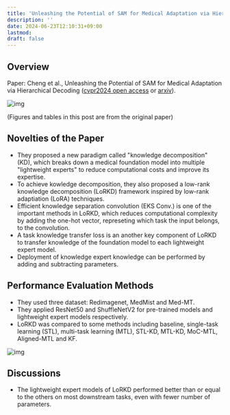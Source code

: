 ```yaml
---
title: 'Unleashing the Potential of SAM for Medical Adaptation via Hierarchical Decoding'
description: ''
date: 2024-06-23T12:10:31+09:00
lastmod: 
draft: false
---
```


## Overview

Paper: Cheng et al., Unleashing the Potential of SAM for Medical Adaptation via Hierarchical Decoding ([cvpr2024 open access](https://openaccess.thecvf.com/content/CVPR2024/papers/Zhou_Low-Rank_Knowledge_Decomposition_for_Medical_Foundation_Models_CVPR_2024_paper.pdf) or [arxiv](https://arxiv.org/abs/2403.18271)).

![img](https://img.tsuji.tech/lorkd-cvpr2024-0.jpg)

(Figures and tables in this post are from the original paper)

## Novelties of the Paper

* They proposed a new paradigm called "knowledge decomposition" (KD), which breaks down a medical foundation model into multiple "lightweight experts" to reduce computational costs and improve its expertise.
* To achieve kowledge decomposition, they also proposed a low-rank knowledge decomposition (LoRKD) framework inspired by low-rank adaptiation (LoRA) techniques.
* Efficient knowledge separation convolution (EKS Conv.) is one of the important methods in LoRKD, which reduces computational complexity by adding the one-hot vector, represeting which task the input belongs, to the convolution.
* A task knowledge transfer loss is an another key component of LoRKD to transfer knowledge of the foundation model to each lightweight expert model.
* Deployment of knowledge expert knowledge can be performed by adding and subtracting parameters.

## Performance Evaluation Methods

* They used three dataset: Redimagenet, MedMist and Med-MT.
* They applied ResNet50 and ShuffleNetV2 for pre-trained models and lightweight expert models respectively.
* LoRKD was compared to some methods including baseline, single-task learning (STL), multi-task learning (MTL), STL-KD, MTL-KD, MoC-MTL, Aligned-MTL and KF.

![img](https://img.tsuji.tech/lorkd-cvpr2024-1.jpg)

## Discussions

* The lightweight expert models of LoRKD performed better than or equal to the others on most downstream tasks, even with fewer number of parameters.
